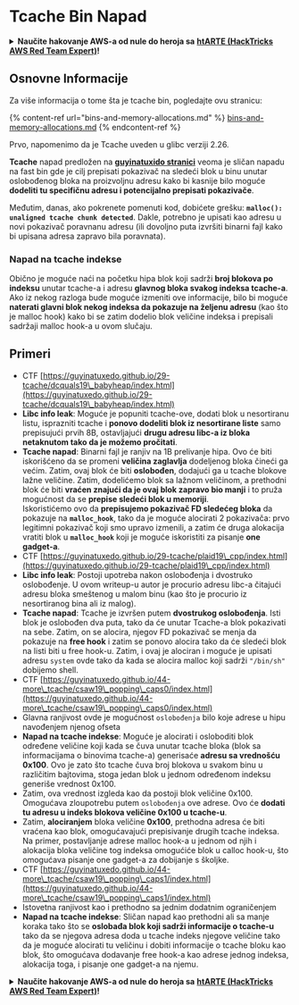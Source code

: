 # Tcache Bin Napad

<details>

<summary><strong>Naučite hakovanje AWS-a od nule do heroja sa</strong> <a href="https://training.hacktricks.xyz/courses/arte"><strong>htARTE (HackTricks AWS Red Team Expert)</strong></a><strong>!</strong></summary>

Drugi načini podrške HackTricks-u:

* Ako želite da vidite **vašu kompaniju reklamiranu na HackTricks-u** ili **preuzmete HackTricks u PDF formatu** Proverite [**PLANOVE ZA PRIJAVU**](https://github.com/sponsors/carlospolop)!
* Nabavite [**zvanični PEASS & HackTricks swag**](https://peass.creator-spring.com)
* Otkrijte [**The PEASS Family**](https://opensea.io/collection/the-peass-family), našu kolekciju ekskluzivnih [**NFT-ova**](https://opensea.io/collection/the-peass-family)
* **Pridružite se** 💬 [**Discord grupi**](https://discord.gg/hRep4RUj7f) ili [**telegram grupi**](https://t.me/peass) ili nas **pratite** na **Twitteru** 🐦 [**@hacktricks\_live**](https://twitter.com/hacktricks\_live)**.**
* **Podelite svoje hakovanje trikove slanjem PR-ova na** [**HackTricks**](https://github.com/carlospolop/hacktricks) i [**HackTricks Cloud**](https://github.com/carlospolop/hacktricks-cloud) github repozitorijume.

</details>

## Osnovne Informacije

Za više informacija o tome šta je tcache bin, pogledajte ovu stranicu:

{% content-ref url="bins-and-memory-allocations.md" %}
[bins-and-memory-allocations.md](bins-and-memory-allocations.md)
{% endcontent-ref %}

Prvo, napomenimo da je Tcache uveden u glibc verziji 2.26.

**Tcache** napad predložen na [**guyinatuxido stranici**](https://guyinatuxedo.github.io/29-tcache/tcache\_explanation/index.html) veoma je sličan napadu na fast bin gde je cilj prepisati pokazivač na sledeći blok u binu unutar oslobođenog bloka na proizvoljnu adresu kako bi kasnije bilo moguće **dodeliti tu specifičnu adresu i potencijalno prepisati pokazivače**.

Međutim, danas, ako pokrenete pomenuti kod, dobićete grešku: **`malloc(): unaligned tcache chunk detected`**. Dakle, potrebno je upisati kao adresu u novi pokazivač poravnanu adresu (ili dovoljno puta izvršiti binarni fajl kako bi upisana adresa zapravo bila poravnata).

### Napad na tcache indekse

Obično je moguće naći na početku hipa blok koji sadrži **broj blokova po indeksu** unutar tcache-a i adresu **glavnog bloka svakog indeksa tcache-a**. Ako iz nekog razloga bude moguće izmeniti ove informacije, bilo bi moguće **naterati glavni blok nekog indeksa da pokazuje na željenu adresu** (kao što je malloc hook) kako bi se zatim dodelio blok veličine indeksa i prepisali sadržaji malloc hook-a u ovom slučaju.

## Primeri

* CTF [https://guyinatuxedo.github.io/29-tcache/dcquals19\_babyheap/index.html](https://guyinatuxedo.github.io/29-tcache/dcquals19\_babyheap/index.html)
* **Libc info leak**: Moguće je popuniti tcache-ove, dodati blok u nesortiranu listu, isprazniti tcache i **ponovo dodeliti blok iz nesortirane liste** samo prepisujući prvih 8B, ostavljajući **drugu adresu libc-a iz bloka netaknutom tako da je možemo pročitati**.
* **Tcache napad**: Binarni fajl je ranjiv na 1B prelivanje hipa. Ovo će biti iskorišćeno da se promeni **veličina zaglavlja** dodeljenog bloka čineći ga većim. Zatim, ovaj blok će biti **oslobođen**, dodajući ga u tcache blokove lažne veličine. Zatim, dodelićemo blok sa lažnom veličinom, a prethodni blok će biti **vraćen znajući da je ovaj blok zapravo bio manji** i to pruža mogućnost da se **prepise sledeći blok u memoriji**.\
Iskoristićemo ovo da **prepisujemo pokazivač FD sledećeg bloka** da pokazuje na **`malloc_hook`**, tako da je moguće alocirati 2 pokazivača: prvo legitimni pokazivač koji smo upravo izmenili, a zatim će druga alokacija vratiti blok u **`malloc_hook`** koji je moguće iskoristiti za pisanje **one gadget-a**.
* CTF [https://guyinatuxedo.github.io/29-tcache/plaid19\_cpp/index.html](https://guyinatuxedo.github.io/29-tcache/plaid19\_cpp/index.html)
* **Libc info leak**: Postoji upotreba nakon oslobođenja i dvostruko oslobođenje. U ovom writeup-u autor je procurio adresu libc-a čitajući adresu bloka smeštenog u malom binu (kao što je procurio iz nesortiranog bina ali iz malog).
* **Tcache napad**: Tcache je izvršen putem **dvostrukog oslobođenja**. Isti blok je oslobođen dva puta, tako da će unutar Tcache-a blok pokazivati na sebe. Zatim, on se alocira, njegov FD pokazivač se menja da pokazuje na **free hook** i zatim se ponovo alocira tako da će sledeći blok na listi biti u free hook-u. Zatim, i ovaj je alociran i moguće je upisati adresu `system` ovde tako da kada se alocira malloc koji sadrži `"/bin/sh"` dobijemo shell.
* CTF [https://guyinatuxedo.github.io/44-more\_tcache/csaw19\_popping\_caps0/index.html](https://guyinatuxedo.github.io/44-more\_tcache/csaw19\_popping\_caps0/index.html)
* Glavna ranjivost ovde je mogućnost `oslobođenja` bilo koje adrese u hipu navođenjem njenog ofseta
* **Napad na tcache indekse**: Moguće je alocirati i osloboditi blok određene veličine koji kada se čuva unutar tcache bloka (blok sa informacijama o binovima tcache-a) generisaće **adresu sa vrednošću 0x100**. Ovo je zato što tcache čuva broj blokova u svakom binu u različitim bajtovima, stoga jedan blok u jednom određenom indeksu generiše vrednost 0x100.
* Zatim, ova vrednost izgleda kao da postoji blok veličine 0x100. Omogućava zloupotrebu putem `oslobođenja` ove adrese. Ovo će **dodati tu adresu u indeks blokova veličine 0x100 u tcache-u**.
* Zatim, **alociranjem** bloka veličine **0x100**, prethodna adresa će biti vraćena kao blok, omogućavajući prepisivanje drugih tcache indeksa.\
Na primer, postavljanje adrese malloc hook-a u jednom od njih i alokacija bloka veličine tog indeksa omogućiće blok u calloc hook-u, što omogućava pisanje one gadget-a za dobijanje s školjke.
* CTF [https://guyinatuxedo.github.io/44-more\_tcache/csaw19\_popping\_caps1/index.html](https://guyinatuxedo.github.io/44-more\_tcache/csaw19\_popping\_caps1/index.html)
* Istovetna ranjivost kao i prethodno sa jednim dodatnim ograničenjem
* **Napad na tcache indekse**: Sličan napad kao prethodni ali sa manje koraka tako što se **oslobađa blok koji sadrži informacije o tcache-u** tako da se njegova adresa doda u tcache indeks njegove veličine tako da je moguće alocirati tu veličinu i dobiti informacije o tcache bloku kao blok, što omogućava dodavanje free hook-a kao adrese jednog indeksa, alokacija toga, i pisanje one gadget-a na njemu.

<details>

<summary><strong>Naučite hakovanje AWS-a od nule do heroja sa</strong> <a href="https://training.hacktricks.xyz/courses/arte"><strong>htARTE (HackTricks AWS Red Team Expert)</strong></a><strong>!</strong></summary>

Drugi načini podrške HackTricks-u:

* Ako želite da vidite **vašu kompaniju reklamiranu na HackTricks-u** ili **preuzmete HackTricks u PDF formatu** Proverite [**PLANOVE ZA PRIJAVU**](https://github.com/sponsors/carlospolop)!
* Nabavite [**zvanični PEASS & HackTricks swag**](https://peass.creator-spring.com)
* Otkrijte [**The PEASS Family**](https://opensea.io/collection/the-peass-family), našu kolekciju ekskluzivnih [**NFT-ova**](https://opensea.io/collection/the-peass-family)
* **Pridružite se** 💬 [**Discord grupi**](https://discord.gg/hRep4RUj7f) ili [**telegram grupi**](https://t.me/peass) ili nas **pratite** na **Twitteru** 🐦 [**@hacktricks\_live**](https://twitter.com/hacktricks\_live)**.**
* **Podelite svoje hakovanje trikove slanjem PR-ova na** [**HackTricks**](https://github.com/carlospolop/hacktricks) i [**HackTricks Cloud**](https://github.com/carlospolop/hacktricks-cloud) github repozitorijume.

</details>

